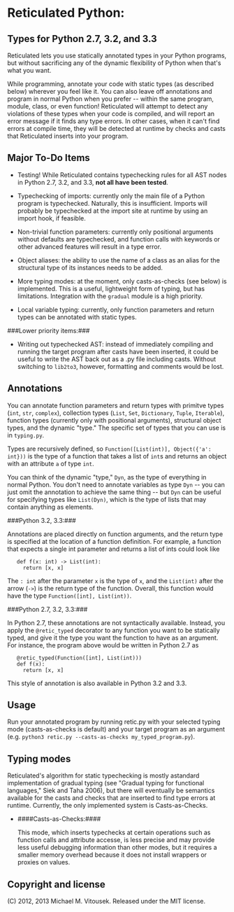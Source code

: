 Reticulated Python:
===================
Types for Python 2.7, 3.2, and 3.3
----------------------------------

Reticulated lets you use statically annotated types in your Python
programs, but without sacrificing any of the dynamic flexibility of
Python when that's what you want. 

While programming, annotate your code with static types (as described
below) wherever you feel like it. You can also leave off annotations
and program in normal Python when you prefer -- within the same
program, module, class, or even function! Reticulated will attempt to
detect any violations of these types when your code is compiled, and
will report an error message if it finds any type errors. In other
cases, when it can't find errors at compile time, they will be
detected at runtime by checks and casts that Reticulated inserts into
your program.

Major To-Do Items
----------------

* Testing! While Reticulated contains typechecking rules for all AST
  nodes in Python 2.7, 3.2, and 3.3, **not all have been tested**.  

* Typechecking of imports: currently only the main file of a Python
  program is typechecked. Naturally, this is insufficient. Imports
  will probably be typechecked at the import site at runtime by using
  an import hook, if feasible.

* Non-trivial function parameters: currently only positional arguments
  without defaults are typechecked, and function calls with keywords
  or other advanced features will result in a type error.

* Object aliases: the ability to use the name of a class as an alias
  for the structural type of its instances needs to be added.

* More typing modes: at the moment, only casts-as-checks (see below)
  is implemented. This is a useful, lightweight form of typing, but
  has limitations. Integration with the `gradual` module is a high
  priority.

* Local variable typing: currently, only function parameters and
  return types can be annotated with static types. 

###Lower priority items:###

* Writing out typechecked AST: instead of immediately compiling and
  running the target program after casts have been inserted, it could
  be useful to write the AST back out as a .py file including
  casts. Without switching to `lib2to3`, however, formatting and
  comments would be lost.

Annotations
-----------

You can annotate function parameters and return types with primitve
types (`int`, `str`, `complex`), collection types (`List`, `Set`,
`Dictionary`, `Tuple`, `Iterable`), function types (currently only
with positional arguments), structural object types, and the dynamic
"type." The specific set of types that you can use is in `typing.py`.

Types are recursively defined, so `Function([List(int)], Object({'a':
int}))` is the type of a function that takes a list of `int`s and
returns an object with an attribute `a` of type `int`.

You can think of the dynamic "type," `Dyn`, as the type of everything
in normal Python. You don't need to annotate variables as type `Dyn`
-- you can just omit the annotation to achieve the same thing -- but
`Dyn` can be useful for specifying types like `List(Dyn)`, which is
the type of lists that may contain anything as elements.

###Python 3.2, 3.3:###

Annotations are placed directly on function arguments, and the return
type is specified at the location of a function definition. For
example, a function that expects a single int parameter and returns a
list of ints could look like

       def f(x: int) -> List(int):
         return [x, x]

The `: int` after the parameter `x` is the type of `x`, and the
`List(int)` after the arrow (`->`) is the return type of the
function. Overall, this function would have the type `Function([int],
List(int))`.

###Python 2.7, 3.2, 3.3:###

In Python 2.7, these annotations are not syntactically
available. Instead, you apply the `@retic_typed` decorator to any
function you want to be statically typed, and give it the type you
want the function to have as an argument. For instance, the program
above would be written in Python 2.7 as

       @retic_typed(Function([int], List(int)))
       def f(x):
         return [x, x]

This style of annotation is also available in Python 3.2 and 3.3.

Usage
-----

Run your annotated program by running retic.py with your selected
typing mode (casts-as-checks is default) and your target program as an
argument (e.g. `python3 retic.py --casts-as-checks
my_typed_program.py`).

Typing modes
------------

Reticulated's algorithm for static typechecking is mostly astandard
implementation of gradual typing (see "Gradual typing for functional
languages," Siek and Taha 2006), but there will eventually be
semantics available for the casts and checks that are inserted to find
type errors at runtime. Currently, the only implemented system is
Casts-as-Checks.

* ####Casts-as-Checks:####

  This mode, which inserts typechecks at certain operations such as
  function calls and attribute accesse, is less precise and may
  provide less useful debugging information than other modes, but it
  requires a smaller memory overhead because it does not install
  wrappers or proxies on values.


Copyright and license
---------------------

(C) 2012, 2013 Michael M. Vitousek. Released under the MIT license.